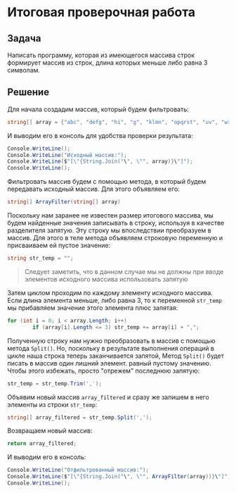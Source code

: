 # Итоговая проверочная работа

## Задача

Написать программу, которая из имеющегося массива строк формирует массив из строк, длина которых меньше либо равна 3 символам.

## Решение

Для начала создадим массив, который будем фильтровать:

```C#
string[] array = {"abc", "defg", "hi", "g", "klmn", "opqrst", "uv", "wxyz"};
```

И выводим его в консоль для удобства проверки результата:

```C#
Console.WriteLine();
Console.WriteLine("Исходный массив:");
Console.WriteLine($"[\"{String.Join("\", \"", array)}\"]");
Console.WriteLine();
```

Фильтровать массив будем с помощью метода, в который будем передавать исходный массив. Для этого объявляем его:

```C#
string[] ArrayFilter(string[] array)
```

Поскольку нам заранее не известен размер итогового массива, мы будем найденные значения записывать в строку, используя в качестве разделителя запятую. Эту строку мы впоследствии преобразуем в массив. Для этого в теле метода объявляем строковую переменную и присваиваем ей пустое значение:

```C#
string str_temp = "";
```

> Следует заметить, что в данном случае мы не должны при вводе элементов исходного массива использовать запятую

Затем циклом проходим по каждому элементу исходного массива. Если длина элемента меньше, либо равна 3, то к переменной `str_temp` мы прибавляем значение этого элемента плюс запятая:

```C#
for (int i = 0; i < array.Length; i++)
        if (array[i].Length <= 3) str_temp += array[i] + ",";
```

Полученную строку нам нужно преобразовать в массив с помощью метода `Split()`. Но, поскольку в результате выполнения операций в цикле наша строка теперь заканчивается запятой, Метод `Split()` будет писать в массив один лишний элемент. равный пустому значению. Чтобы этого избежать, просто "отрежем" последнюю запятую:

```C#
str_temp = str_temp.Trim(',');
```

Объявим новый массив `array_filtered` и сразу же запишем в него элементы из строки `str_temp`:

```C#
string[] array_filtered = str_temp.Split(',');
```

Возвращаем новый массив:

```C#
return array_filtered;
```

И выводим его в консоль:

```C#
Console.WriteLine("Отфильтрованный массив:");
Console.WriteLine($"[\"{String.Join("\", \"", ArrayFilter(array))}\"]");
Console.WriteLine();
```

